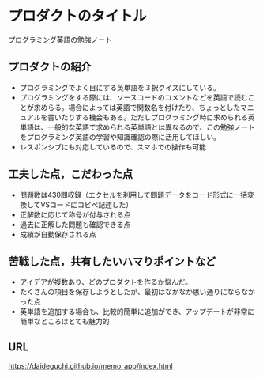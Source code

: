 # プロダクトのタイトル
 プログラミング英語の勉強ノート

## プロダクトの紹介

- プログラミングでよく目にする英単語を３択クイズにしている。
- プログラミングをする際には、ソースコードのコメントなどを英語で読むことが求めらる。場合によっては英語で関数名を付けたり、ちょっとしたマニュアルを書いたりする機会もある。ただしプログラミング時に求められる英単語は、一般的な英語で求められる英単語とは異なるので、この勉強ノートをプログラミング英語の学習や知識確認の際に活用してほしい。
- レスポンシブにも対応しているので、スマホでの操作も可能


## 工夫した点，こだわった点

- 問題数は430問収録（エクセルを利用して問題データをコード形式に一括変換してVSコードにコピペ記述した）
- 正解数に応じて称号が付与される点
- 過去に正解した問題も確認できる点
- 成績が自動保存される点

## 苦戦した点，共有したいハマりポイントなど

- アイデアが複数あり、どのプロダクトを作るか悩んだ。
- たくさんの項目を保存しようとしたが、最初はなかなか思い通りにならなかった点
- 英単語を追加する場合も、比較的簡単に追加ができ、アップデートが非常に簡単なところはとても魅力的

## URL
https://daideguchi.github.io/memo_app/index.html
